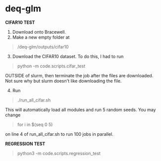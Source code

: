 # deq-glm

**CIFAR10 TEST**
1. Download onto Bracewell. 
2. Make a new empty folder at 
>/deq-glm/outputs/cifar10
3. Download the CIFAR10 dataset. To do this, I had to run 
>python -m code.scripts.cifar_test 

OUTSIDE of slurm, then terminate the job after the files are downloaded. Not sure why but slurm doesn't like downloading the file.

4. Run
> ./run_all_cifar.sh

This will automatically load all modules and run 5 random seeds. You may change 
>for i in $(seq 0 5)

on line 4 of run_all_cifar.sh to run 100 jobs in parallel.



**REGRESSION TEST**
>python3 -m code.scripts.regression_test
